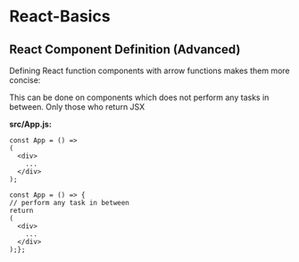 # React-Basics

## React Component Definition (Advanced)
Defining React function components with arrow functions makes them more concise:

This can be done on components which does not perform any tasks in between.
Only those who return JSX

**src/App.js:**

```
const App = () => 
(
  <div> 
    ...
  </div>
);

const App = () => {
// perform any task in between
return 
( 
  <div> 
    ...
  </div> 
);};

```